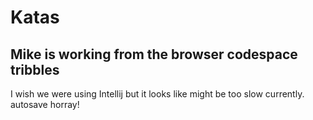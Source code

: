 # Katas

## Mike is working from the browser codespace tribbles

I wish we were using Intellij but it looks like might be too slow currently.
autosave horray!